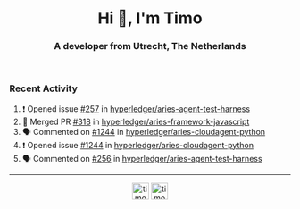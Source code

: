 <h1 align="center">Hi 👋, I'm Timo</h1>
<h3 align="center">A developer from Utrecht, The Netherlands</h3>
<br/>
<!-- https://github.com/rahuldkjain/github-profile-readme-generator --!>

<!--  <p align="left"><img src="https://github-readme-stats.vercel.app/api?username=timoglastra&show_icons=true&count_private=true&" alt="timoglastra" /></p> --!>

<!--
Github language stats
<p align="left"><img src="https://github-readme-stats.vercel.app/api/top-langs/?username=timoglastra&layout=compact" alt="timoglastra" /><p>
-->

<!-- Codestats language stats -->
<!-- <p align="left"><img src="https://codestats-readme.vercel.app/api/top-langs/?username=timoglastra&layout=compact&language_count=12" alt="timoglastra" /><p>    --!>
  
<h3>Recent Activity</h3>

<!--START_SECTION:activity-->
1. ❗️ Opened issue [#257](https://github.com/hyperledger/aries-agent-test-harness/issues/257) in [hyperledger/aries-agent-test-harness](https://github.com/hyperledger/aries-agent-test-harness)
2. 🎉 Merged PR [#318](https://github.com/hyperledger/aries-framework-javascript/pull/318) in [hyperledger/aries-framework-javascript](https://github.com/hyperledger/aries-framework-javascript)
3. 🗣 Commented on [#1244](https://github.com/hyperledger/aries-cloudagent-python/issues/1244) in [hyperledger/aries-cloudagent-python](https://github.com/hyperledger/aries-cloudagent-python)
4. ❗️ Opened issue [#1244](https://github.com/hyperledger/aries-cloudagent-python/issues/1244) in [hyperledger/aries-cloudagent-python](https://github.com/hyperledger/aries-cloudagent-python)
5. 🗣 Commented on [#256](https://github.com/hyperledger/aries-agent-test-harness/issues/256) in [hyperledger/aries-agent-test-harness](https://github.com/hyperledger/aries-agent-test-harness)
<!--END_SECTION:activity-->

---

<p align="center">
<a href="https://twitter.com/timoglastra" target="blank"><img align="center" src="https://cdn.jsdelivr.net/npm/simple-icons@3.0.1/icons/twitter.svg" alt="timoglastra" height="30" width="30" /></a>
<a href="https://linkedin.com/in/timoglastra" target="blank"><img align="center" src="https://cdn.jsdelivr.net/npm/simple-icons@3.0.1/icons/linkedin.svg" alt="timoglastra" height="30" width="30" /></a>
</p>



